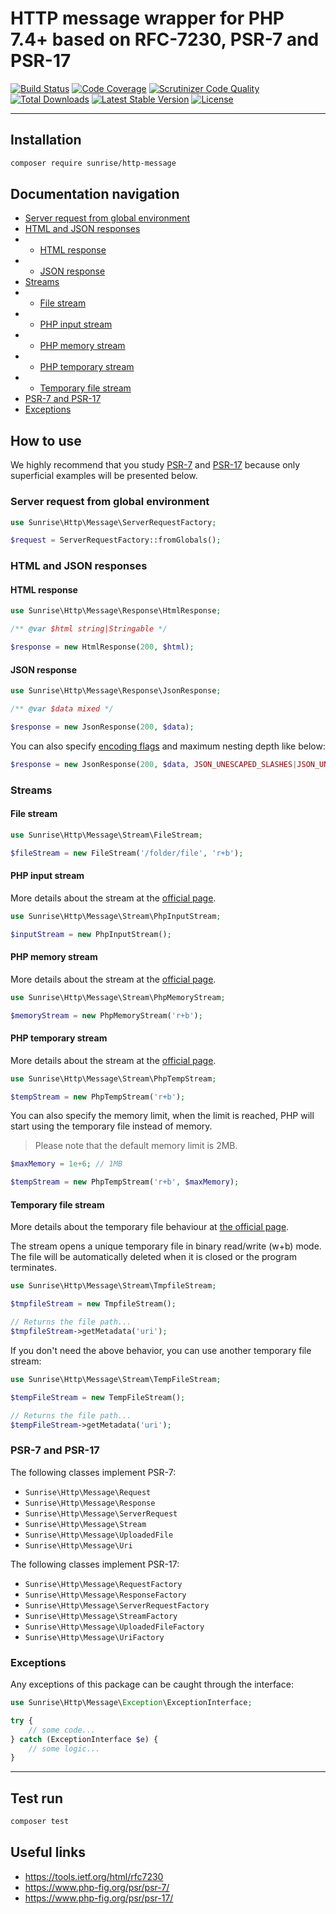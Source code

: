 # HTTP message wrapper for PHP 7.4+ based on RFC-7230, PSR-7 and PSR-17

[![Build Status](https://scrutinizer-ci.com/g/sunrise-php/http-message/badges/build.png?b=master)](https://scrutinizer-ci.com/g/sunrise-php/http-message/build-status/master)
[![Code Coverage](https://scrutinizer-ci.com/g/sunrise-php/http-message/badges/coverage.png?b=master)](https://scrutinizer-ci.com/g/sunrise-php/http-message/?branch=master)
[![Scrutinizer Code Quality](https://scrutinizer-ci.com/g/sunrise-php/http-message/badges/quality-score.png?b=master)](https://scrutinizer-ci.com/g/sunrise-php/http-message/?branch=master)
[![Total Downloads](https://poser.pugx.org/sunrise/http-message/downloads?format=flat)](https://packagist.org/packages/sunrise/http-message)
[![Latest Stable Version](https://poser.pugx.org/sunrise/http-message/v/stable?format=flat)](https://packagist.org/packages/sunrise/http-message)
[![License](https://poser.pugx.org/sunrise/http-message/license?format=flat)](https://packagist.org/packages/sunrise/http-message)

---

## Installation

```bash
composer require sunrise/http-message
```

## Documentation navigation

- [Server request from global environment](#server-request-from-global-environment)
- [HTML and JSON responses](#html-and-json-responses)
- - [HTML response](#html-response)
- - [JSON response](#json-response)
- [Streams](#streams)
- - [File stream](#file-stream)
- - [PHP input stream](#php-input-stream)
- - [PHP memory stream](#php-memory-stream)
- - [PHP temporary stream](#php-temporary-stream)
- - [Temporary file stream](#temporary-file-stream)
- [PSR-7 and PSR-17](#psr-7-and-psr-17)
- [Exceptions](#exceptions)

## How to use

We highly recommend that you study [PSR-7](https://www.php-fig.org/psr/psr-7/) and [PSR-17](https://www.php-fig.org/psr/psr-17/) because only superficial examples will be presented below.

### Server request from global environment

```php
use Sunrise\Http\Message\ServerRequestFactory;

$request = ServerRequestFactory::fromGlobals();
```

### HTML and JSON responses

#### HTML response

```php
use Sunrise\Http\Message\Response\HtmlResponse;

/** @var $html string|Stringable */

$response = new HtmlResponse(200, $html);
```

#### JSON response

```php
use Sunrise\Http\Message\Response\JsonResponse;

/** @var $data mixed */

$response = new JsonResponse(200, $data);
```

You can also specify [encoding flags](https://www.php.net/manual/en/json.constants.php#constant.json-hex-tag) and maximum nesting depth like below:

```php
$response = new JsonResponse(200, $data, JSON_UNESCAPED_SLASHES|JSON_UNESCAPED_UNICODE, 512);
```

### Streams

#### File stream

```php
use Sunrise\Http\Message\Stream\FileStream;

$fileStream = new FileStream('/folder/file', 'r+b');
```

#### PHP input stream

More details about the stream at the [official page](https://www.php.net/manual/en/wrappers.php.php#wrappers.php.input).

```php
use Sunrise\Http\Message\Stream\PhpInputStream;

$inputStream = new PhpInputStream();
```

#### PHP memory stream

More details about the stream at the [official page](https://www.php.net/manual/en/wrappers.php.php#wrappers.php.memory).

```php
use Sunrise\Http\Message\Stream\PhpMemoryStream;

$memoryStream = new PhpMemoryStream('r+b');
```

#### PHP temporary stream

More details about the stream at the [official page](https://www.php.net/manual/en/wrappers.php.php#wrappers.php.memory).

```php
use Sunrise\Http\Message\Stream\PhpTempStream;

$tempStream = new PhpTempStream('r+b');
```

You can also specify the memory limit, when the limit is reached, PHP will start using the temporary file instead of memory.

> Please note that the default memory limit is 2MB.

```php
$maxMemory = 1e+6; // 1MB

$tempStream = new PhpTempStream('r+b', $maxMemory);
```

#### Temporary file stream

More details about the temporary file behaviour at [the official page](https://www.php.net/manual/en/function.tmpfile).

The stream opens a unique temporary file in binary read/write (w+b) mode. The file will be automatically deleted when it is closed or the program terminates.

```php
use Sunrise\Http\Message\Stream\TmpfileStream;

$tmpfileStream = new TmpfileStream();

// Returns the file path...
$tmpfileStream->getMetadata('uri');
```

If you don't need the above behavior, you can use another temporary file stream:

```php
use Sunrise\Http\Message\Stream\TempFileStream;

$tempFileStream = new TempFileStream();

// Returns the file path...
$tempFileStream->getMetadata('uri');
```

### PSR-7 and PSR-17

The following classes implement PSR-7:

- `Sunrise\Http\Message\Request`
- `Sunrise\Http\Message\Response`
- `Sunrise\Http\Message\ServerRequest`
- `Sunrise\Http\Message\Stream`
- `Sunrise\Http\Message\UploadedFile`
- `Sunrise\Http\Message\Uri`

The following classes implement PSR-17:

- `Sunrise\Http\Message\RequestFactory`
- `Sunrise\Http\Message\ResponseFactory`
- `Sunrise\Http\Message\ServerRequestFactory`
- `Sunrise\Http\Message\StreamFactory`
- `Sunrise\Http\Message\UploadedFileFactory`
- `Sunrise\Http\Message\UriFactory`

### Exceptions

Any exceptions of this package can be caught through the interface:

```php
use Sunrise\Http\Message\Exception\ExceptionInterface;

try {
    // some code...
} catch (ExceptionInterface $e) {
    // some logic...
}
```

---

## Test run

```bash
composer test
```

## Useful links

- https://tools.ietf.org/html/rfc7230
- https://www.php-fig.org/psr/psr-7/
- https://www.php-fig.org/psr/psr-17/
